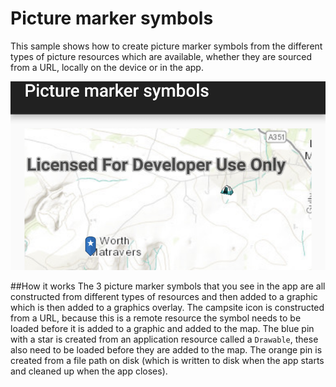 # Picture marker symbols
This sample shows how to create picture marker symbols from the different types of picture resources which are available, whether they are sourced from a URL, locally on the device or in the app.

![Picture Marker Symbols](picture-marker-symbols.png) 

##How it works
The 3 picture marker symbols that you see in the app are all constructed from different types of resources and then added to a graphic which is then added to a graphics overlay. The campsite icon is constructed from a URL, because this is a remote resource the symbol needs to be loaded before it is added to a graphic and added to the map. The blue pin with a star is created from an application resource called a ```Drawable```, these also need to be loaded before they are added to the map. The orange pin is created from a file path on disk (which is written to disk when the app starts and cleaned up when the app closes).
